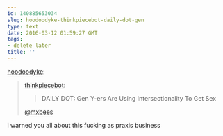 ```yaml
---
id: 140885653034
slug: hoodoodyke-thinkpiecebot-daily-dot-gen
type: text
date: 2016-03-12 01:59:27 GMT
tags:
- delete later
title: ''
---
```

<p><a class="tumblr_blog" href="http://hoodoodyke.tumblr.com/post/140883031854">hoodoodyke</a>:</p>
<blockquote>
<p><a class="tumblr_blog" href="http://thinkpiecebot.tumblr.com/post/140881180220">thinkpiecebot</a>:</p>
<blockquote>
<p>DAILY DOT: Gen Y-ers Are Using Intersectionality To Get Sex</p>
</blockquote>
<p><a class="tumblelog" href="https://tmblr.co/mQ1cxfcq2fduTOMS6HL6Uvw">@mxbees</a></p>
</blockquote>

i warned you all about this fucking as praxis business